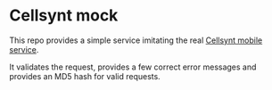 # Cellsynt mock

This repo provides a simple service imitating the real [Cellsynt mobile service](https://www.cellsynt.com/en/).

It validates the request, provides a few correct error messages and provides an MD5 hash for valid requests.
